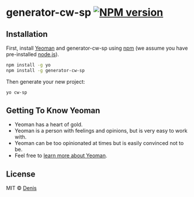 # generator-cw-sp [![NPM version][npm-image]][npm-url]
> 

## Installation

First, install [Yeoman](http://yeoman.io) and generator-cw-sp using [npm](https://www.npmjs.com/) (we assume you have pre-installed [node.js](https://nodejs.org/)).

```bash
npm install -g yo
npm install -g generator-cw-sp
```

Then generate your new project:

```bash
yo cw-sp
```

## Getting To Know Yeoman

 * Yeoman has a heart of gold.
 * Yeoman is a person with feelings and opinions, but is very easy to work with.
 * Yeoman can be too opinionated at times but is easily convinced not to be.
 * Feel free to [learn more about Yeoman](http://yeoman.io/).

## License

MIT © [Denis](https://github.com/Defus-E/)


[npm-image]: https://badge.fury.io/js/generator-cw-sp.svg
[npm-url]: https://npmjs.org/package/generator-cw-sp
